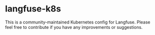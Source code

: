 # langfuse-k8s

This is a community-maintained Kubernetes config for Langfuse. Please feel free to contribute if you have any improvements or suggestions.
